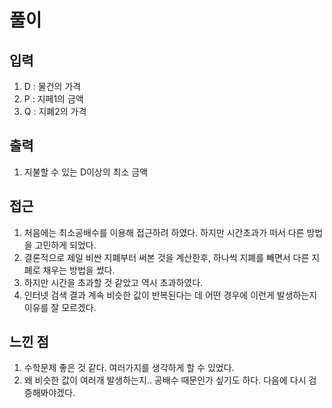 # 풀이

## 입력
1) D : 물건의 가격
2) P : 지페1의 금액
3) Q : 지폐2의 가격

## 출력
1) 지불할 수 있는 D이상의 최소 금액

## 접근
1) 처음에는 최소공배수를 이용해 접근하려 하였다. 하지만 시간초과가 떠서 다른 방법을 고민하게 되었다.
2) 결론적으로 제일 비싼 지폐부터 써본 것을 계산한후, 하나씩 지폐를 빼면서 다른 지폐로 채우는 방법을 썼다.
3) 하지만 시간을 초과할 것 같았고 역시 초과하였다.
4) 인터넷 검색 결과 계속 비슷한 값이 반복된다는 데 어떤 경우에 이런게 발생하는지 이유를 잘 모르겠다.

## 느낀 점
1) 수학문제 좋은 것 같다. 여러가지를 생각하게 할 수 있었다.
2) 왜 비슷한 값이 여러개 발생하는지.. 공배수 때문인가 싶기도 하다. 다음에 다시 검증해봐야겠다.